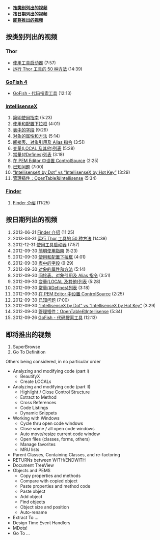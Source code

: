 ﻿
*   [**按类别列出的视频**](#VideosByCategory)
*   [**按日期列出的视频**](#VideosByDate)
*   [**即将推出的视频**](#UpcomingVideos)

## <a name="VideosByCategory">按类别列出的视频</a>

### Thor

*   [使用工具启动器](http://youtu.be/2ttBR9vQqew) (7:57)
*   [运行 Thor 工具的 50 种方法](http://youtu.be/ZaBR5J9riQk) (14:39)

<a name="Videos"></a>

### [GoFish 4](https://github.com/mattslay/GoFish)

*   [GoFish - 代码搜索工具](https://www.youtube.com/watch?v=0MdpWyPnfus) (12:13)

### [IntellisenseX](https://github.com/VFPX/IntelliSenseX)

1.  [简明使用指南](http://bit.ly/Q3izOd) (5:23)
2.  [使用和配置下拉框](http://bit.ly/SmMeQw) (4:01)
3.  [表中的字段](http://www.youtube.com/watch?v=lPmFwa4WeJ8&hd=1&rel=0) (9:29)
4.  [对象的属性和方法](http://www.youtube.com/watch?v=9TUvouhSU6Y&hd=1&rel=0) (5:14)
5.  [间接表、对象引用及 Alias 指令](http://www.youtube.com/watch?v=4lv4FoU2XEA&hd=1&rel=0) (3:51)
6.  [变量(LOCAL 及其他)列表](http://bit.ly/P73dWr) (5:28)
7.  [常量(#Defines)列表](http://bit.ly/SmM9fA) (3:18)
8.  [在 PEM Editor 中设置 ControlSource](http://bit.ly/Rj9zpQ) (2:25)
9.  [已知问题](http://bit.ly/SRSzE6) (7:00)
10. [“IntellisenseX by Dot” vs “IntellisenseX by Hot Key”](http://www.youtube.com/watch?v=71psd6RH2Ls&hd=1&rel=0) (3:29)
11. [管理插件：OpenTable和Intellisense](http://www.youtube.com/watch?v=UGyqlInAfvc&hd=1&rel=0) (5:34)

### [Finder](https://github.com/VFPX/Finder)

1. [Finder 介绍](http://youtu.be/uL4a9gsCLlk) (11:25)

## <a name="VideosByDate">按日期列出的视频</a>

1.   2013-06-21 [Finder 介绍](http://youtu.be/uL4a9gsCLlk) (11:25)
1.   2013-03-31 [运行 Thor 工具的 50 种方法](http://youtu.be/ZaBR5J9riQk) (14:39)
1.   2012-12-31 [使用工具启动器](http://youtu.be/2ttBR9vQqew) (7:57)
1.   2012-09-30 [简明使用指南](http://bit.ly/Q3izOd) (5:23)
1.   2012-09-30 [使用和配置下拉框](http://bit.ly/SmMeQw) (4:01)
1.   2012-09-30 [表中的字段](http://www.youtube.com/watch?v=lPmFwa4WeJ8&hd=1&rel=0) (9:29)
1.   2012-09-30 [对象的属性和方法](http://www.youtube.com/watch?v=9TUvouhSU6Y&hd=1&rel=0) (5:14)
1.   2012-09-30 [间接表、对象引用及 Alias 指令](http://www.youtube.com/watch?v=4lv4FoU2XEA&hd=1&rel=0) (3:51)
1.   2012-09-30 [变量(LOCAL 及其他)列表](http://bit.ly/P73dWr) (5:28)
1.   2012-09-30 [常量(#Defines)列表](http://bit.ly/SmM9fA) (3:18)
1.   2012-09-30 [在 PEM Editor 中设置 ControlSource](http://bit.ly/Rj9zpQ) (2:25)
1.   2012-09-30 [已知问题](http://bit.ly/SRSzE6) (7:00)
1.   2012-09-30 [“IntellisenseX by Dot” vs “IntellisenseX by Hot Key”](http://www.youtube.com/watch?v=71psd6RH2Ls&hd=1&rel=0) (3:29)
1.   2012-09-30 [管理插件：OpenTable和Intellisense](http://www.youtube.com/watch?v=UGyqlInAfvc&hd=1&rel=0) (5:34)
1.   2012-09-26 [GoFish - 代码搜索工具](https://www.youtube.com/watch?v=0MdpWyPnfus) (12:13)

## <a name="UpcomingVideos">即将推出的视频</a>

1.  SuperBrowse
2.  Go To Definition

Others being considered, in no particular order

*   Analyzing and modifying code (part I)
    *   BeautifyX
    *   Create LOCALs
*   Analyzing and modifying code (part II)
    *   Highlight / Close Control Structure
    *   Extract to Method
    *   Cross References
    *   Code Listings
    *   Dynamic Snippets<!--EndFragment-->
*   Working with Windows
    *   Cycle thru open code windows
    *   Close some / all open code windows
    *   Auto move/resize current code window
    *   Open files (classes, forms, others)
    *   Manage favorites
    *   MRU lists<!--EndFragment-->
*   Parent Classes, Containing Classes, and re-factoring
*   RETURNs between WITH/ENDWITH
*   Document TreeView
*   Objects and PEMS
    *   Copy properties and methods
    *   Compare with copied object
    *   Paste properties and method code
    *   Paste object
    *   Add object
    *   Find objects
    *   Object size and position
    *   Auto-rename<!--EndFragment-->
*   Extract To ...
*   Design Time Event Handlers
*   MDots!
*   Go To …

